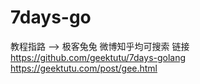 # 7days-go
教程指路 --> 极客兔兔  微博知乎均可搜索
链接 
https://github.com/geektutu/7days-golang
https://geektutu.com/post/gee.html
